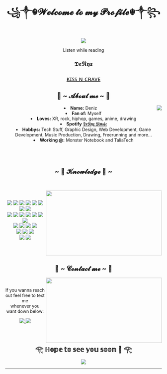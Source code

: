 <body>
  <center>
<h1 align="center">꧁༒☬𝓦𝓮𝓵𝓬𝓸𝓶𝓮 𝓽𝓸 𝓶𝔂 𝓟𝓻𝓸𝓯𝓲𝓵𝓮☬༒꧂</h1>
<br>
<div align="center">
<!-- <a href="https://discord.com/users/202740603790819328" > -->
 <img src="https://media1.giphy.com/media/eWODUP1UxnzGM/giphy.gif?cid=ecf05e47hecdfpwfsm5xuuvprejd8l8qm5wqm8rg035fy916&ep=v1_gifs_search&rid=giphy.gif&ct=g"  />
  <br>
  <p>Listen while reading</p>
  <p style="font-size:22px;">𝕯𝖊𝕹𝖞𝖝</p>
<p><a style="font-size:20px;" href="https://open.spotify.com/track/55phMMJiqMhc3IRlJvERPD?si=06b0919c5f134bd2">ᴋɪꜱꜱ ɴ ᴄʀᴀᴠᴇ</a><p>
<h2 align="center"> 🌠 ~ 𝓐𝓫𝓸𝓾𝓽 𝓶𝓮 ~ 🌠 </h2>
  <div align="center">
<img src="https://media.tenor.com/3OGmmJGewX4AAAAC/eyvallah-eyv.gif" align="right">
  </div>
<li>
 <b>Name:</b> Deniz
</li>
<li>
<b>Fan of:</b> Myself
</li>
<li>
<b>Loves:</b> XR, rock, hiphop, games, anime, drawing
</li>
<li>
<b>Spotify</b> <a href="https://open.spotify.com/artist/47ZBZVm19GxKldrBG5Yno8?si=3I6KFOVATGmnl0dUEQo3yQ">𝕯𝖊𝕹𝖞𝖝 𝕸𝖚𝖘𝖎𝖈</a>
</li>
<li>
<b>Hobbys:</b> Tech Stuff, Graphic Design, Web Development, Game Development, Music Production, Drawing, Freerunning and more...
</li>
<li>
<b>Working @:</b> Monster Notebook and TaliaTech
</li>
<br><br><br>
</div>
<div>
<h2 align="center">            ~ 📇 𝓚𝓷𝓸𝔀𝓵𝓮𝓭𝓰𝓮 📇 ~</h2>
 <br>
<p>
  <div align="center">
<img src="https://media.tenor.com/6SVxuCbl2YIAAAAC/recep-ivedik-recep-sihir.gif" align="right" width="373.5px" height="208.5px">
  </div>
</div>
<div>
  <br>
  <p align="center">
    <img src="https://img.shields.io/badge/c-%2300599C.svg?style=for-the-badge&logo=c&logoColor=white"/>
    <img src="https://img.shields.io/badge/-Arduino-00979D?style=for-the-badge&logo=Arduino&logoColor=white"/>
    <img src="https://img.shields.io/badge/c%23-%23239120.svg?style=for-the-badge&logo=c-sharp&logoColor=white"/>
    <img src="https://img.shields.io/badge/css3-%231572B6.svg?style=for-the-badge&logo=css3&logoColor=white"/>
    <img src="https://img.shields.io/badge/html5-%23E34F26.svg?style=for-the-badge&logo=html5&logoColor=white"/>
    <img src="https://img.shields.io/badge/javascript-%23323330.svg?style=for-the-badge&logo=javascript&logoColor=%23F7DF1E"/>
    <img src="https://img.shields.io/badge/typescript-%23007ACC.svg?style=for-the-badge&logo=typescript&logoColor=white"/>
    <img src="https://img.shields.io/badge/python-3670A0?style=for-the-badge&logo=python&logoColor=ffdd54"/>
    <br>
    <img src="https://img.shields.io/badge/node.js%20-%2343853D.svg?&style=for-the-badge&logo=node.js&logoColor=white"/>
    <img src="https://img.shields.io/badge/.NET-5C2D91?style=for-the-badge&logo=.net&logoColor=white"/>
    <img src="https://img.shields.io/badge/Electron-191970?style=for-the-badge&logo=Electron&logoColor=white"/>
    <img src="https://img.shields.io/badge/expo-1C1E24?style=for-the-badge&logo=expo&logoColor=#D04A37"/>
    <img src="https://img.shields.io/badge/express.js-%23404d59.svg?style=for-the-badge&logo=express&logoColor=%2361DAFB"/>
    <img src="https://img.shields.io/badge/react-%2320232a.svg?style=for-the-badge&logo=react&logoColor=%2361DAFB"/>
    <img src="https://img.shields.io/badge/react_native-%2320232a.svg?style=for-the-badge&logo=react&logoColor=%2361DAFB"/>
    <br>
    <img src="https://img.shields.io/badge/adobe%20photoshop-%2331A8FF.svg?style=for-the-badge&logo=adobe%20photoshop&logoColor=white"/>
    <img src="https://img.shields.io/badge/Adobe%20After%20Effects-9999FF.svg?style=for-the-badge&logo=Adobe%20After%20Effects&logoColor=white"/>
    <img src="https://img.shields.io/badge/Adobe%20XD-470137?style=for-the-badge&logo=Adobe%20XD&logoColor=#FF61F6"/>
    <img src="https://img.shields.io/badge/figma-%23F24E1E.svg?style=for-the-badge&logo=figma&logoColor=white"/>
    <br>
    <img src="https://img.shields.io/badge/Firebase-039BE5?style=for-the-badge&logo=Firebase&logoColor=white"/>
    <img src="https://img.shields.io/badge/MongoDB-%234ea94b.svg?style=for-the-badge&logo=mongodb&logoColor=white"/>
    <img src="https://img.shields.io/badge/mysql-%2300f.svg?style=for-the-badge&logo=mysql&logoColor=white"/>
    <br>
    <img src="https://img.shields.io/badge/AWS-%23FF9900.svg?style=for-the-badge&logo=amazon-aws&logoColor=white"/>
    <img src="https://img.shields.io/badge/azure-%230072C6.svg?style=for-the-badge&logo=microsoftazure&logoColor=white"/>
    <br>
    <br>
</p>
<br>
<h2 align="center">           📝 ~ 𝓒𝓸𝓷𝓽𝓪𝓬𝓽 𝓶𝓮 ~ 📝</h2>
  <div align="center">
<img src="https://media.tenor.com/4wJb9D4hkjQAAAAd/recep-ivedik1-recep-ivedik.gif" align="right" width="373.5px" height="208.5px">
  </div>
<br>
<p align="center">If you wanna reach out feel free to text me<br>
whenever you want down below:</p>
<p align="center"><a href="https://www.instagram.com/deniz_yunus.gogus/" target="_blank">
  <img src="https://img.shields.io/badge/Deniz Yunus Göğüş-%23E4405F.svg?style=for-the-badge&logo=Instagram&logoColor=white"/>
</a>
<a href="https://www.linkedin.com/in/deniz-yunus-gogus/" target="_blank">
  <img src="https://img.shields.io/badge/Deniz Yunus Göğüş-%230077B5.svg?style=for-the-badge&logo=linkedin&logoColor=white"/>
</a>
</p>
</div>
<br>
<div>
<h2 align="center">𓂀 ℍ𝕠𝕡𝕖 𝕥𝕠 𝕤𝕖𝕖 𝕪𝕠𝕦 𝕤𝕠𝕠𝕟 🙂 𓂀</h2>
<div align="center">
<img src="https://media.tenor.com/4eVnRwH2VW0AAAAd/recep-recep-ivedik.gif">
</div>
<hr>
</div>
    </center>
</body>
